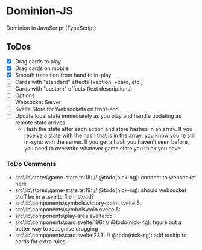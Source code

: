 # Dominion-JS
Dominion in JavaScript (TypeScript)

## ToDos

- [x] Drag cards to play
- [x] Drag cards on mobile
- [x] Smooth transition from hand to in-play
- [ ] Cards with "standard" effects (+action, +card, etc.)
- [ ] Cards with "custom" effects (text descriptions)
- [ ] Options
- [ ] Websocket Server
- [ ] Svelte Store for Websockets on front-end
- [ ] Update local state immediately as you play and handle updating as remote state arrives
   - Hash the state after each action and store hashes in an array. If you receive a state with the hash that is in the array, you know you're still in-sync with the server. If you get a hash you haven't seen before, you need to overwrite whatever game state you think you have

### ToDo Comments

- src\lib\stores\game-state.ts:18: // @todo(nick-ng): connect to websocket here
- src\lib\stores\game-state.ts:19: // @todo(nick-ng): should websocket stuff be in a .svelte file instead?
- src\lib\components\symbols\victory-point.svelte:5:<!-- @todo(nick-ng): draw your own victory point symbol? -->
- src\lib\components\symbols\coin.svelte:5:<!-- @todo(nick-ng): draw your own coin symbol? -->
- src\lib\components\play-area.svelte:55: <!-- @todo(nick-ng): make a cardback component -->
- src\lib\components\card.svelte:196: // @todo(nick-ng): figure out a better way to recognise dragging
- src\lib\components\card.svelte:233: // @todo(nick-ng): add tooltip to cards for extra rules
